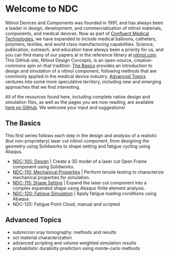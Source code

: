 Welcome to NDC
==============

Nitinol Devices and Components was founded in 1991, and has always been a leader in design, development, and commercialization of nitinol materials, components, and medical devices. Now as part of [Confluent Medical Technologies](https://confluentmedical.com), we have expanded to include medical balloons, catheters, polymers, textiles, and world class manufacturing capabilities. Science, publication, outreach, and education have always been a priority for us, and you can find many of our papers at in the reference library at [nitinol.com](https://nitinol.com). This GitHub site, Nitinol Design Concepts, is an open-source, creative-commons spin on that tradition. [The Basics](#the-basics) provides an introduction to design and simulation of a nitinol component, following methods that are commonly applied in the medical device industry. [Advanced Topics](#advanced-topics) ventures into some more speculative territory, including new and emerging approaches that we find interesting. 

All of the resources found here, including complete native design and simulation files, as well as the pages you are now reading, are available [here on GitHub](https://github.com/cbonsig/nitinol-design-concepts). We welcome your input and suggestions!

## The Basics

This first series follows each step in the design and analysis of a realistic (but non-proprietary) laser cut nitinol component, from designing the geometry using Solidworks to shape setting and fatigue cycling using Abaqus.

* [NDC-105: Design](105) | Create a 3D model of a laser cut Open Frame component using Solidworks.
* [NDC-110: Mechanical Properties](110) | Perform tensile testing to characterize mechanical properties for simulation.
* [NDC-115: Shape Setting](115) | Expand the laser cut component into a complex expanded shape using Abaqus finite element analysis.
* [NDC-120: Fatigue Simulation](120) | Apply fatigue loading conditions using Abaqus.
* NDC-125: Fatigue Point Cloud, manual and scripted

## Advanced Topics

* submicron xray tomography: methods and results
* xct material characterization
* advanced scripting and volume weighted simulation results
* probabilistic durability prediction using monte-carlo methods

